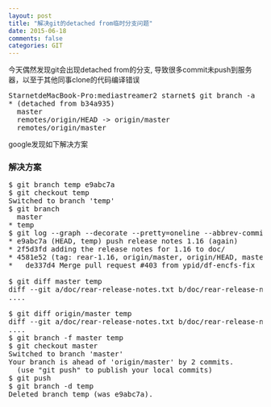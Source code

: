 ```yaml
---
layout: post
title: "解决git的detached from临时分支问题"
date: 2015-06-18
comments: false
categories: GIT
---
```


今天偶然发现git会出现detached from的分支, 导致很多commit未push到服务器，以至于其他同事clone的代码编译错误
<pre>
StarnetdeMacBook-Pro:mediastreamer2 starnet$ git branch -a
* (detached from b34a935)
  master
  remotes/origin/HEAD -> origin/master
  remotes/origin/master
</pre>
google发现如下解决方案

### 解决方案
<pre>
$ git branch temp e9abc7a
$ git checkout temp
Switched to branch 'temp'
$ git branch
  master
* temp
$ git log --graph --decorate --pretty=oneline --abbrev-commit master origin/master temp
* e9abc7a (HEAD, temp) push release notes 1.16 (again)
* 2f5d3fd adding the release notes for 1.16 to doc/
* 4581e52 (tag: rear-1.16, origin/master, origin/HEAD, master) prepare rear for new release 1.16
*   de337d4 Merge pull request #403 from ypid/df-encfs-fix

$ git diff master temp
diff --git a/doc/rear-release-notes.txt b/doc/rear-release-notes.txt
....

$ git diff origin/master temp
diff --git a/doc/rear-release-notes.txt b/doc/rear-release-notes.txt
....
$ git branch -f master temp
$ git checkout master
Switched to branch 'master'
Your branch is ahead of 'origin/master' by 2 commits.
  (use "git push" to publish your local commits)
$ git push
$ git branch -d temp
Deleted branch temp (was e9abc7a).
</pre>
